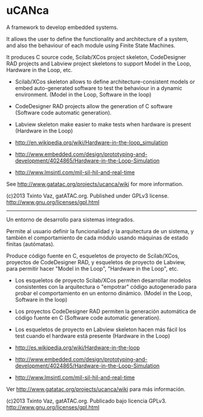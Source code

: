 uCANca
======

A framework to develop embedded systems.

It allows the user to define the functionality and architecture of a system, and also the behaviour of each module using Finite State Machines.

It produces C source code, Scilab/XCos project skeleton, CodeDesigner RAD projects and Labview project skeletons to support Model in the Loop, Hardware in the Loop, etc.

* Scilab/XCos skeleton allows to define architecture-consistent models or embed auto-generated software to test the behaviour in a dynamic environment. (Model in the Loop, Software in the loop)
* CodeDesigner RAD projects allow the generation of C software (Software code automatic generation).
* Labview skeleton make easier to make tests when hardware is present (Hardware in the Loop)

* http://en.wikipedia.org/wiki/Hardware-in-the-loop_simulation
* http://www.embedded.com/design/prototyping-and-development/4024865/Hardware-in-the-Loop-Simulation
* http://www.lmsintl.com/mil-sil-hil-and-real-time


See http://www.gatatac.org/projects/ucanca/wiki for more information.

(c)2013 Txinto Vaz, gatATAC.org.
Published under GPLv3 license. http://www.gnu.org/licenses/gpl.html

------------

Un entorno de desarrollo para sistemas integrados.

Permite al usuario definir la funcionalidad y la arquitectura de un sistema, y también el comportamiento de cada módulo usando máquinas de estado finitas (autómatas).

Produce código fuente en C, esqueletos de proyecto de Scilab/XCos, proyectos de CodeDesigner RAD, y esqueletos de proyecto de Labview, para permitir hacer "Model in the Loop", "Hardware in the Loop", etc.

* Los esqueletos de proyecto Scilab/XCos permiten desarrollar modelos consistentes con la arquitectura o "empotrar" código autogenerado para probar el comportamiento en un entorno dinámico. (Model in the Loop, Software in the loop)
* Los proyectos CodeDesigner RAD permiten la generación automática de código fuente en C (Software code automatic generation).
* Los esqueletos de proyecto en Labview skeleton hacen más fácil los test cuando el hardware está presente (Hardware in the Loop)

* http://es.wikipedia.org/wiki/Hardware-in-the-loop
* http://www.embedded.com/design/prototyping-and-development/4024865/Hardware-in-the-Loop-Simulation
* http://www.lmsintl.com/mil-sil-hil-and-real-time

Ver http://www.gatatac.org/projects/ucanca/wiki para más información.

(c)2013 Txinto Vaz, gatATAC.org.
Publicado bajo licencia GPLv3. http://www.gnu.org/licenses/gpl.html

